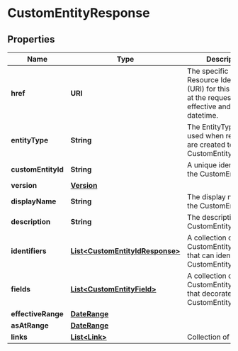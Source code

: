

# CustomEntityResponse


## Properties

Name | Type | Description | Notes
------------ | ------------- | ------------- | -------------
**href** | **URI** | The specific Uniform Resource Identifier (URI) for this resource at the requested effective and asAt datetime. |  [optional]
**entityType** | **String** | The EntityType to be used when relations are created to the CustomEntity | 
**customEntityId** | **String** | A unique identifier for the CustomEntity | 
**version** | [**Version**](Version.md) |  | 
**displayName** | **String** | The display name of the CustomEntity | 
**description** | **String** | The description of the CustomEntity |  [optional]
**identifiers** | [**List&lt;CustomEntityIdResponse&gt;**](CustomEntityIdResponse.md) | A collection of CustomEntityIdentifiers that can identify the CustomEntity | 
**fields** | [**List&lt;CustomEntityField&gt;**](CustomEntityField.md) | A collection of CustomEntityFields that decorate the CustomEntity | 
**effectiveRange** | [**DateRange**](DateRange.md) |  | 
**asAtRange** | [**DateRange**](DateRange.md) |  | 
**links** | [**List&lt;Link&gt;**](Link.md) | Collection of links. |  [optional]




